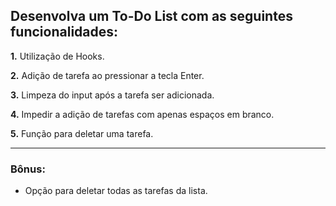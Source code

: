 ## Desenvolva um To-Do List com as seguintes funcionalidades:

**1.** Utilização de Hooks.

**2.** Adição de tarefa ao pressionar a tecla Enter.

**3.** Limpeza do input após a tarefa ser adicionada.

**4.** Impedir a adição de tarefas com apenas espaços em branco.

**5.** Função para deletar uma tarefa.

---

### Bônus:
* Opção para deletar todas as tarefas da lista.
